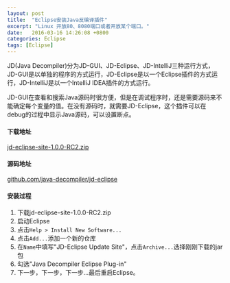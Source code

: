 ```yaml
---
layout: post
title:  "Eclipse安装Java反编译插件"
excerpt: "Linux 开放80、8080端口或者开放某个端口。"
date:   2016-03-16 14:26:08 +0800
categories: Eclipse
tags: [Eclipse]
---
```


JD(Java Decompiler)分为JD-GUI、JD-Eclipse、JD-IntelliJ三种运行方式，JD-GUI是以单独的程序的方式运行，JD-Eclipse是以一个Eclipse插件的方式运行，JD-IntelliJ是以一个IntelliJ IDEA插件的方式运行。

JD-GUI在查看和搜索Java源码时很方便，但是在调试程序时，还是需要源码来不能确定每个变量的值。在没有源码时，就需要JD-Eclipse，这个插件可以在debug的过程中显示Java源码，可以设置断点。

#### 下载地址
[jd-eclipse-site-1.0.0-RC2.zip](https://github.com/java-decompiler/jd-eclipse/releases/download/v1.0.0/jd-eclipse-site-1.0.0-RC2.zip)

#### 源码地址
[github.com/java-decompiler/jd-eclipse](https://github.com/java-decompiler/jd-eclipse)

#### 安装过程

1. 下载jd-eclipse-site-1.0.0-RC2.zip
2. 启动Eclipse
3. 点击```Help > Install New Software...```
4. 点击```Add...```添加一个新的仓库
5. 在```Name```中填写"JD-Eclipse Update Site"，点击```Archive...```选择刚刚下载的jar包
6. 勾选"Java Decompiler Eclipse Plug-in"
7. 下一步，下一步，下一步...最后重启Eclipse。
